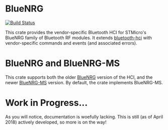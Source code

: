 # BlueNRG

[![Build
Status](https://travis-ci.org/danielgallagher0/bluenrg.svg?branch=master)](https://travis-ci.org/danielgallagher0/bluenrg)

This crate provides the vendor-specific Bluetooth HCI for STMicro's BlueNRG
family of Bluetooth RF modules. It extends
[bluetooth-hci](https://github.com/danielgallagher0/bluetooth-hci) with
vendor-specific commands and events (and associated errors).

# BlueNRG and BlueNRG-MS

This crate supports both the older
[BlueNRG](http://www.st.com/resource/en/user_manual/dm00162667.pdf)
version of the HCI, and the newer
[BlueNRG-MS](http://www.st.com/en/wireless-connectivity/bluenrg-ms.html)
version. By default, the crate implements BlueNRG-MS.

# Work in Progress...

As you will notice, documentation is woefully lacking. This is still (as of
April 2018) actively developed, so more is on the way!
